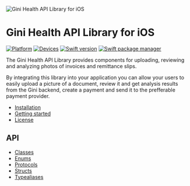 ![Gini Health API Library for iOS](img/GiniHealth_Logo.png?raw=true)

# Gini Health API Library for iOS

[![Platform](https://img.shields.io/badge/platform-iOS-lightgrey.svg)]()
[![Devices](https://img.shields.io/badge/devices-iPhone%20%7C%20iPad-blue.svg)]()
[![Swift version](https://img.shields.io/badge/swift-5.0-orange.svg)]()
[![Swift package manager](https://img.shields.io/badge/Swift_Package_Manager-compatible-orange?style=flat-square)]()


The Gini Health API Library provides components for uploading, reviewing and analyzing photos of invoices and remittance slips.

By integrating this library into your application you can allow your users to easily upload a picture of a document, review it and get analysis results from the Gini backend, create a payment and send it to the prefferable payment provider.

* [Installation](installation.html)
* [Getting started](getting-started.html)
* [License](license.html)

## API

* [Classes](Classes.html)
* [Enums](Enums.html)
* [Protocols](Protocols.html)
* [Structs](Structs.html)
* [Typealiases](Typealiases.html)